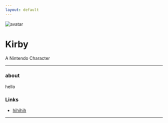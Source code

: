 ```yaml
---
layout: default
---
```


![avatar](avatar.jpg)

# Kirby

A Nintendo Character

- - -

### about

hello

### Links

 * [hihihih](https://tw.yahoo.com/?p=us)


- - -
